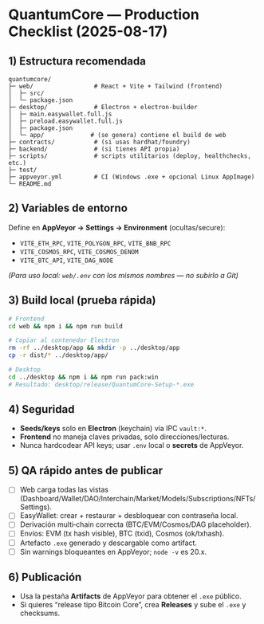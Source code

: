 # QuantumCore — Production Checklist (2025-08-17)

## 1) Estructura recomendada
```
quantumcore/
├─ web/                 # React + Vite + Tailwind (frontend)
│  ├─ src/
│  └─ package.json
├─ desktop/             # Electron + electron-builder
│  ├─ main.easywallet.full.js
│  ├─ preload.easywallet.full.js
│  ├─ package.json
│  └─ app/             # (se genera) contiene el build de web
├─ contracts/           # (si usas hardhat/foundry)
├─ backend/             # (si tienes API propia)
├─ scripts/             # scripts utilitarios (deploy, healthchecks, etc.)
├─ test/
├─ appveyor.yml         # CI (Windows .exe + opcional Linux AppImage)
└─ README.md
```

## 2) Variables de entorno
Define en **AppVeyor → Settings → Environment** (ocultas/secure):
- `VITE_ETH_RPC`, `VITE_POLYGON_RPC`, `VITE_BNB_RPC`
- `VITE_COSMOS_RPC`, `VITE_COSMOS_DENOM`
- `VITE_BTC_API`, `VITE_DAG_NODE`

*(Para uso local: `web/.env` con los mismos nombres — no subirlo a Git)*

## 3) Build local (prueba rápida)
```bash
# Frontend
cd web && npm i && npm run build

# Copiar al contenedor Electron
rm -rf ../desktop/app && mkdir -p ../desktop/app
cp -r dist/* ../desktop/app/

# Desktop
cd ../desktop && npm i && npm run pack:win
# Resultado: desktop/release/QuantumCore-Setup-*.exe
```

## 4) Seguridad
- **Seeds/keys** solo en **Electron** (keychain) vía IPC `vault:*`.
- **Frontend** no maneja claves privadas, solo direcciones/lecturas.
- Nunca hardcodear API keys; usar `.env` local o **secrets** de AppVeyor.

## 5) QA rápido antes de publicar
- [ ] Web carga todas las vistas (Dashboard/Wallet/DAO/Interchain/Market/Models/Subscriptions/NFTs/Settings).
- [ ] EasyWallet: crear + restaurar + desbloquear con contraseña local.
- [ ] Derivación multi‑chain correcta (BTC/EVM/Cosmos/DAG placeholder).
- [ ] Envíos: EVM (tx hash visible), BTC (txid), Cosmos (ok/txhash).
- [ ] Artefacto `.exe` generado y descargable como artifact.
- [ ] Sin warnings bloqueantes en AppVeyor; `node -v` es 20.x.

## 6) Publicación
- Usa la pestaña **Artifacts** de AppVeyor para obtener el `.exe` público.
- Si quieres “release tipo Bitcoin Core”, crea **Releases** y sube el `.exe` y checksums.
